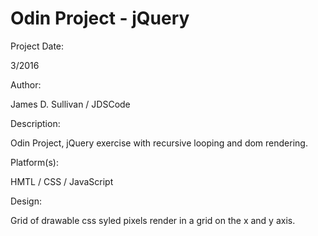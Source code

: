 # Odin Project - jQuery



Project Date: 

3/2016

Author: 

James D. Sullivan / JDSCode

Description: 

Odin Project, jQuery exercise with recursive looping and dom rendering.

Platform(s): 

HMTL / CSS / JavaScript

Design:

Grid of drawable css syled pixels render in a grid on the x and y axis.
